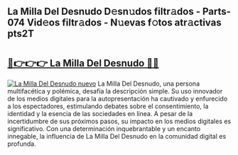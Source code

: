 ## La Milla Del Desnudo D𝚎sn𝚞dos filtr𝚊dos - Parts-074 Vid𝚎os filtr𝚊dos - N𝚞evas f𝚘tos atr𝚊ctivas pts2T

# <h2><a href="http://mb8kcz.tromn.icu/?c=La+Milla+Del+Desnudo">🔗👉👉👉 La Milla Del Desnudo 🔗🔗</a></h2>

[![La Milla Del Desnudo nuevo](https://i.imgur.com/pEAQMta.gif)](http://mb8kcz.tromn.icu/?c=La+Milla+Del+Desnudo)
La Milla Del Desnudo, una persona multifacética y polémica, desafía la descripción simple. Su uso innovador de los medios digitales para la autopresentación ha cautivado y enfurecido a los espectadores, estimulando debates sobre el consentimiento, la identidad y la esencia de las sociedades en línea. A pesar de la incertidumbre de sus próximos pasos, su impacto en los medios digitales es significativo. Con una determinación inquebrantable y un encanto innegable, la influencia de La Milla Del Desnudo en la comunidad digital es profunda.
